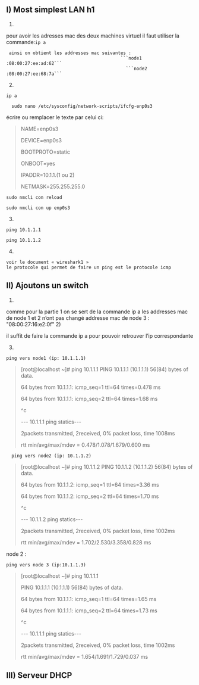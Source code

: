 
 ## I)  Most simplest LAN h1

1)

  pour avoir les adresses mac des deux machines virtuel il faut utiliser la commande:```ip a```
  
     ainsi on obtient les addresses mac suivantes :
                     					       ```node1 :08:00:27:ee:ad:62```
						                         ```node2 :08:00:27:ee:68:7a```

2)

   `ip a`
   
``  sudo nano /etc/sysconfig/network-scripts/ifcfg-enp0s3``

écrire ou remplacer le texte par celui ci:

>NAME=enp0s3
>
>DEVICE=enp0s3
>
>BOOTPROTO=static
>
>ONBOOT=yes
>
>IPADDR=10.1.1.(1 ou 2)
>
>NETMASK=255.255.255.0


``sudo nmcli con reload``

``sudo nmcli con up enp0s3``

3)
  ``ping 10.1.1.1``
  
  ``ping 10.1.1.2``

4)

    voir le document « wireshark1 »
    le protocole qui permet de faire un ping est le protocole icmp

## II) Ajoutons un switch

1)

  comme pour la partie 1 on se sert de la commande ip a 
   les addresses mac de node 1 et 2 n’ont pas changé
   addresse mac de node 3 :  "08:00:27:16:e2:0f"
2)

  il suffit de faire la commande ip a
   pour pouvoir retrouver l’ip correspondante

3)

    ping vers node1 (ip: 10.1.1.1)
  
   >  [root@localhost ~]# ping 10.1.1.1
   >  PING 10.1.1.1 (10.1.1.1) 56(84) bytes of data.
   >
   >  64 bytes from 10.1.1.1: icmp_seq=1 ttl=64 times=0.478 ms
   >
   >  64 bytes from 10.1.1.1: icmp_seq=2 ttl=64 times=1.68 ms
   >
   >
   >^c
   >
   >--- 10.1.1.1 ping statics---
   >
   >2packets transmitted, 2received, 0% packet loss, time 1008ms
   >
   >rtt min/avg/max/mdev = 0.478/1.078/1.679/0.600 ms

      ping vers node2 (ip: 10.1.1.2)
  
>[root@localhost ~]# ping 10.1.1.2
 >  PING 10.1.1.2 (10.1.1.2) 56(84) bytes of data.
>
  > 64 bytes from 10.1.1.2: icmp_seq=1 ttl=64 times=3.36 ms
>
   >64 bytes from 10.1.1.2: icmp_seq=2 ttl=64 times=1.70 ms
>
>^c
>
>--- 10.1.1.2 ping statics---
>
>2packets transmitted, 2received, 0% packet loss, time 1002ms
>
>rtt min/avg/max/mdev = 1.702/2.530/3.358/0.828 ms

node 2 :

    ping vers node 3 (ip:10.1.1.3)

>[root@localhost ~]# ping 10.1.1.1
>
 >  PING 10.1.1.1 (10.1.1.1) 56(84) bytes of data.
>
  > 64 bytes from 10.1.1.1: icmp_seq=1 ttl=64 times=1.65 ms
>
   >64 bytes from 10.1.1.1: icmp_seq=2 ttl=64 times=1.73 ms
>
>^c
>
>--- 10.1.1.1 ping statics---
>
>2packets transmitted, 2received, 0% packet loss, time 1002ms
>
>rtt min/avg/max/mdev = 1.654/1.691/1.729/0.037 ms

## III) Serveur DHCP
